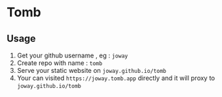 # Tomb

## Usage

1. Get your github username , eg : `joway`
2. Create repo with name : `tomb`
3. Serve your static website on `joway.github.io/tomb`
4. Your can visited `https://joway.tomb.app` directly and it will proxy to `joway.github.io/tomb`
